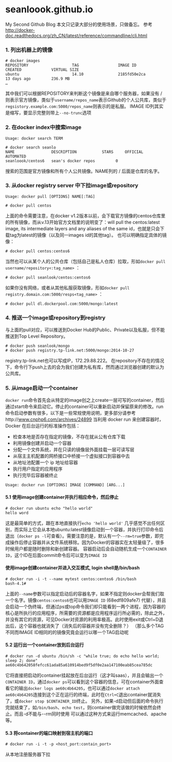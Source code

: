 seanloook.github.io
===================

My Second Github Blog
本文只记录大部分的使用场景，只做备忘。
参考
http://docker-doc.readthedocs.org/zh_CN/latest/reference/commandline/cli.html


### 1. 列出机器上的镜像 ###
```
# docker images 
REPOSITORY                   TAG                 IMAGE ID            CREATED             VIRTUAL SIZE
ubuntu                       14.10               2185fd50e2ca        13 days ago         236.9 MB
…
```
其中我们可以根据REPOSITORY来判断这个镜像是来自哪个服务器，如果没有 / 则表示官方镜像，类似于`username/repos_name`表示Github的个人公共库，类似于`regsistory.example.com:5000/repos_name`则表示的是私服。
IMAGE ID列其实是缩写，要显示完整则带上`--no-trunc`选项

### 2. 在docker index中搜索image ###
`Usage: docker search TERM `
```
# docker search seanlo
NAME                DESCRIPTION           STARS     OFFICIAL   AUTOMATED
seanloook/centos6   sean's docker repos         0
```
搜索的范围是官方镜像和所有个人公共镜像。NAME列的 / 后面是仓库的名字。

### 3. 从docker registry server 中下拉image或repository ###
`Usage: docker pull [OPTIONS] NAME[:TAG]`
```
# docker pull centos
```
上面的命令需要注意，在docker v1.2版本以前，会下载官方镜像的centos仓库里的所有镜像，而从v.13开始官方文档里的说明变了：will pull the centos:latest image, its intermediate layers and any aliases  of the same id，也就是只会下载tag为latest的镜像（以及同一images id的其他tag）。
也可以明确指定具体的镜像：
```
# docker pull centos:centos6
```
当然也可以从某个人的公共仓库（包括自己是私人仓库）拉取，形如`docker pull username/repository<:tag_name>` ：
```
# docker pull seanlook/centos:centos6
```
如果你没有网络，或者从其他私服获取镜像，形如`docker pull registry.domain.com:5000/resps<tag_name>` ：
```
# docker pull dl.dockerpool.com:5000/mongo:latest
```
### 4. 推送一个image或repository到registry ###
与上面的pull对应，可以推送到Docker Hub的Public、Private以及私服，但不能推送到Top Level Repository。
```
# docker push seanlook/mongo
# docker push registry.tp-link.net:5000/mongo:2014-10-27
```
registry.tp-link.net也可以写成IP，172.29.88.222。
在repository不存在的情况下，命令行下push上去的会为我们创建为私有库，然而通过浏览器创建的默认为公共库。

### 5. 从image启动一个container ###
`docker run`命令首先会从特定的image创之上create一层可写的container，然后通过start命令来启动它。停止的container可以重新启动并保留原来的修改。run命令启动参数有很多，以下是一些常规使用说明，更多部分请参考http://www.cnphp6.com/archives/24899
当利用 docker run 来创建容器时，Docker 在后台运行的标准操作包括：
- 检查本地是否存在指定的镜像，不存在就从公有仓库下载
- 利用镜像创建并启动一个容器
- 分配一个文件系统，并在只读的镜像层外面挂载一层可读写层
- 从宿主主机配置的网桥接口中桥接一个虚拟接口到容器中去
- 从地址池配置一个 ip 地址给容器
- 执行用户指定的应用程序
- 执行完毕后容器被终止

`Usage: docker run [OPTIONS] IMAGE [COMMAND] [ARG...]`

#### 5.1 使用image创建container并执行相应命令，然后停止 ####
```
# docker run ubuntu echo "hello world"
hello word
```
这是最简单的方式，跟在本地直接执行`echo 'hello world'` 几乎感觉不出任何区别，而实际上它会从本地ubuntu:latest镜像启动到一个容器，并执行打印命令后退出（`docker ps -l`可查看）。需要注意的是，默认有一个`--rm=true`参数，即完成操作后停止容器并从文件系统移除。因为Docker的容器实在太轻量级了，很多时候用户都是随时删除和新创建容器。
容器启动后会自动随机生成一个`CONTAINER ID`，这个ID在后面commit命令后可以变为`IMAGE ID`
#### 使用image创建container并进入交互模式, login shell是/bin/bash ####
```
# docker run -i -t --name mytest centos:centos6 /bin/bash
bash-4.1#
```
上面的`--name`参数可以指定启动后的容器名字，如果不指定则docker会帮我们取一个名字。镜像`centos:centos6`也可以用`IMAGE ID` (68edf809afe7) 代替），并且会启动一个伪终端，但通过ps或top命令我们却只能看到一两个进程，因为容器的核心是所执行的应用程序，所需要的资源都是应用程序运行所必需的，除此之外，并没有其它的资源，可见Docker对资源的利用率极高。此时使用exit或Ctrl+D退出后，这个容器也就消失了（消失后的容器并没有完全删除？）
（那么多个TAG不同而IMAGE ID相同的的镜像究竟会运行以哪一个TAG启动呢

#### 5.2 运行出一个container放到后台运行 ####
```
# docker run -d ubuntu /bin/sh -c "while true; do echo hello world; sleep 2; done"
ae60c4b642058fefcc61ada85a610914bed9f5df0e2aa147100eab85cea785dc
```
它将直接把启动的container挂起放在后台运行（这才叫saas），并且会输出一个`CONTAINER ID`，通过`docker ps`可以看到这个容器的信息，可在container外面查看它的输出`docker logs ae60c4b64205`，也可以通过`docker attach ae60c4b64205`连接到这个正在运行的终端，此时在`Ctrl+C`退出container就消失了，或`docker stop $CONTAINER_ID`终止。
另外，如果-d启动但后面的命令执行完就结束了，如`/bin/bash`、`echo test`，则container做完该做的时候依然会终止。而且-d不能与--rm同时使用
可以通过这种方式来运行memcached、apache等。

#### 5.3 将container的端口映射到宿主机的端口 ####
`# docker run -i -t -p <host_port:contain_port>`


 
从本地注册服务器下拉
